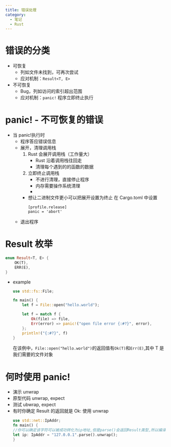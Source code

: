 ```yaml
---
title: 错误处理
category:
  - 笔记
  - Rust
---
```



# 错误的分类

- 可恢复
  - 列如文件未找到，可再次尝试
  - 应对机制：`Result<T, E>`
- 不可恢复
  - Bug，列如访问的索引超出范围
  - 应对机制：`panic!` 程序立即终止执行

# panic! - 不可恢复的错误

- 当 panic!执行时
  - 程序答应错误信息
  - 展开，清理调用栈
    1. Rust 会展开调用栈（工作量大）
       - Rust 沿着调用栈往回走
       - 清理每个遇到的的函数的数据
    2. 立即终止调用栈
       - 不进行清理，直接停止程序
       - 内存需要操作系统清理
       -
    - 想让二进制文件更小可以把展开设置为终止
      在 Cargo.toml 中设置
      ```
      [profile.release]
      panic = 'abort'
      ```
  - 退出程序

# Result 枚举

```rust
enum Result<T, E> {
    OK(T),
    ERR(E),
}
```

- example

  ```rust
  use std::fs::File;

  fn main() {
      let f = File::open("hello.world");

      let f = match f {
          Ok(file) => file,
          Err(error) => panic!("open file error {:#?}", error),
      };
      println!("{:#?}", f)
  }
  ```

  在该例中，`File::open("hello.world")`的返回值有`Ok(T)`和`Err(E)`,其中 T 是我们需要的文件对象

# 何时使用 panic!

- 演示 unwrap
- 原型代码 unwrap, expect
- 测试 ubwrap, expect
- 有时你确定 Result 的返回就是 Ok: 使用 unwrap
  ```rust
  use std::net::IpAddr;
  fn main() {
  //你可以确定该字符可以被成功转化为ip地址,但是parse()会返回Result类型,所以编译器任然认为可能出现panic!
  let ip: IpAddr = "127.0.0.1".parse().unwrap();
  }
  ```
